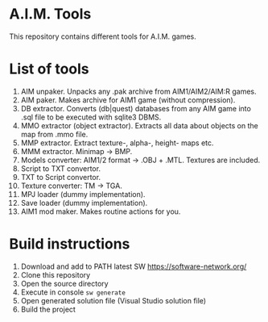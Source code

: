 # A.I.M. Tools
This repository contains different tools for A.I.M. games.

# List of tools
1. AIM unpaker. Unpacks any .pak archive from AIM1/AIM2/AIM:R games.
1. AIM paker. Makes archive for AIM1 game (without compression).
1. DB extractor. Converts (db|quest) databases from any AIM game into .sql file to be executed with sqlite3 DBMS.
1. MMO extractor (object extractor). Extracts all data about objects on the map from .mmo file.
1. MMP extractor. Extract texture-, alpha-, height- maps etc.
1. MMM extractor. Minimap -> BMP.
1. Models converter: AIM1/2 format -> .OBJ + .MTL. Textures are included.
1. Script to TXT convertor.
1. TXT to Script convertor.
1. Texture converter: TM -> TGA.
1. MPJ loader (dummy implementation).
1. Save loader (dummy implementation).
1. AIM1 mod maker. Makes routine actions for you.

# Build instructions
1. Download and add to PATH latest SW https://software-network.org/
2. Clone this repository
3. Open the source directory
4. Execute in console `sw generate`
5. Open generated solution file (Visual Studio solution file)
6. Build the project
